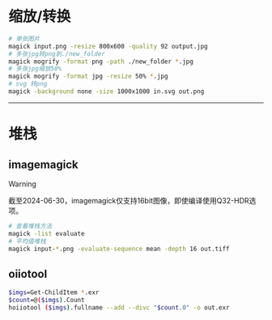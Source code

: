 # 缩放/转换
```sh
# 单张图片
magick input.png -resize 800x600 -quality 92 output.jpg
# 多张jpg转png到./new_folder
magick mogrify -format png -path ./new_folder *.jpg 
# 多张jpg缩放50%
magick mogrify -format jpg -resize 50% *.jpg
# svg 转png
magick -background none -size 1000x1000 in.svg out.png
```

---
# 堆栈
## imagemagick
> [!WARNING]  
> 截至2024-06-30，imagemagick仅支持16bit图像，即使编译使用Q32-HDR选项。
```sh
# 查看堆栈方法
magick -list evaluate
# 平均值堆栈
magick input-*.png -evaluate-sequence mean -depth 16 out.tiff 
```
## oiiotool
```sh
$imgs=Get-ChildItem *.exr
$count=@($imgs).Count
hoiiotool ($imgs).fullname --add --divc "$count.0" -o out.exr
```